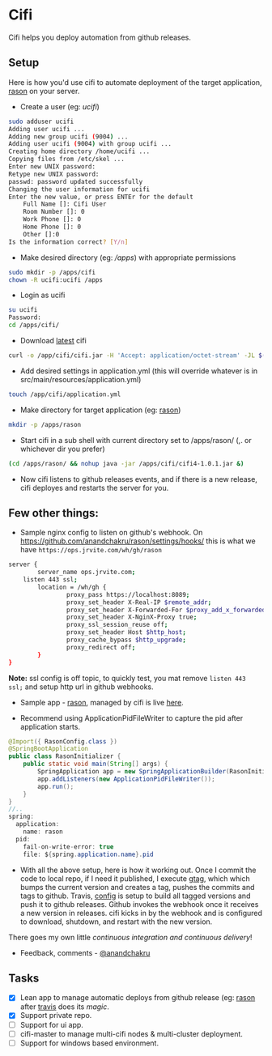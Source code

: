 
# Cifi

Cifi helps you deploy automation from github releases.

## Setup
Here is how you'd use cifi to automate deployment of the target application, [rason](https://github.com/anandchakru/rason) on your server.

- Create a user (eg: *ucifi*) 

```sh
sudo adduser ucifi
Adding user ucifi ...
Adding new group ucifi (9004) ...
Adding user ucifi (9004) with group ucifi ...
Creating home directory /home/ucifi ...
Copying files from /etc/skel ...
Enter new UNIX password:
Retype new UNIX password:
passwd: password updated successfully
Changing the user information for ucifi
Enter the new value, or press ENTEr for the default
	Full Name []: Cifi User
	Room Number []: 0
	Work Phone []: 0
	Home Phone []: 0
	Other []:0
Is the information correct? [Y/n]
```

- Make desired directory (eg: */apps*) with appropriate permissions

```sh
sudo mkdir -p /apps/cifi
chown -R ucifi:ucifi /apps
```

- Login as ucifi

```sh
su ucifi
Password:
cd /apps/cifi/
```

- Download [latest](https://github.com/anandchakru/cifi/releases/latest) cifi

```sh
curl -o /app/cifi/cifi.jar -H 'Accept: application/octet-stream' -JL $(curl -s https://api.github.com/repos/anandchakru/rason/releases/latest | grep '"browser_download_url":' | sed -E 's/.*"([^"]+)".*/\1/')
```

- Add desired settings in application.yml (this will override whatever is in src/main/resources/application.yml)

```sh
touch /app/cifi/application.yml
```

- Make directory for target application (eg: [rason](https://github.com/anandchakru/rason))

```sh
mkdir -p /apps/rason
```

- Start cifi in a sub shell with current directory set to /apps/rason/ (,. or whichever dir you prefer)

```sh
(cd /apps/rason/ && nohup java -jar /apps/cifi/cifi4-1.0.1.jar &)
```

- Now cifi listens to github releases events, and if there is a new release, cifi deployes and restarts the server for you.

## Few other things:
 - Sample nginx config to listen on github's webhook. On https://github.com/anandchakru/rason/settings/hooks/ this is what we have `https://ops.jrvite.com/wh/gh/rason`
```sh
server {
        server_name ops.jrvite.com;
	listen 443 ssl;
        location = /wh/gh {
                proxy_pass https://localhost:8089;
                proxy_set_header X-Real-IP $remote_addr;
                proxy_set_header X-Forwarded-For $proxy_add_x_forwarded_for;
                proxy_set_header X-NginX-Proxy true;
                proxy_ssl_session_reuse off;
                proxy_set_header Host $http_host;
                proxy_cache_bypass $http_upgrade;
                proxy_redirect off;
        }
}
```
**Note:** ssl config is off topic, to quickly test, you mat remove `listen 443 ssl;` and setup http url in github webhooks.

 - Sample app - [rason](https://github.com/anandchakru/rason), managed by cifi is live [here](https://rason.jrvite.com/index).

 - Recommend using ApplicationPidFileWriter to capture the pid after application starts.
 
```java
@Import({ RasonConfig.class })
@SpringBootApplication
public class RasonInitializer {
	public static void main(String[] args) {
		SpringApplication app = new SpringApplicationBuilder(RasonInitializer.class).build(args);
		app.addListeners(new ApplicationPidFileWriter());
		app.run();
	}
}
//..
spring: 
  application: 
    name: rason	
  pid:
    fail-on-write-error: true
    file: ${spring.application.name}.pid
```
 - With all the above setup, here is how it working out. Once I commit the code to local repo, if I need it published, I execute [gtag](https://github.com/anandchakru/rason/blob/master/gtag.sh), which which bumps the current version and creates a tag, pushes the commits and tags to github. Travis, [config](https://github.com/anandchakru/rason/blob/master/.travis.yml) is setup to build all tagged versions and push it to github releases. Github invokes the webhook once it receives a new version in releases. cifi kicks in by the webhook and is configured to download, shutdown, and restart with the new version. 
 
 There goes my own little *continuous integration and continuous delivery*!
 
 - Feedback, comments - [@anandchakru](https://twitter.com/anandchakru)

## Tasks
- [x] Lean app to manage automatic deploys from github release (eg: [rason](https://github.com/anandchakru/rason) after [travis](https://travis-ci.org/anandchakru/rason) does its *magic*.
- [x] Support private repo.
- [ ] Support for ui app.
- [ ] cifi-master to manage multi-cifi nodes & multi-cluster deployment.
- [ ] Support for windows based environment.
